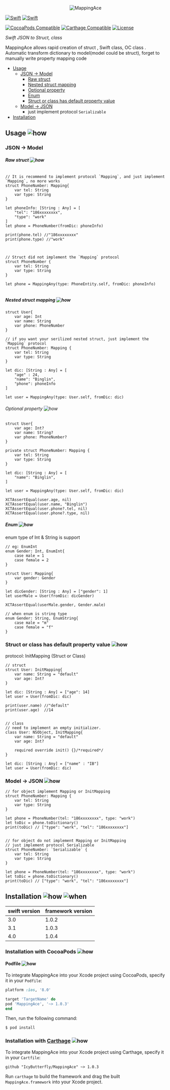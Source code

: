 
<p align="center" >
  <img src="https://github.com/IcyButterfly/MappingAce/blob/master/logo.png?raw=true" alt="MappingAce" title="MappingAce">
</p>


[![Swift](https://img.shields.io/badge/Swift-3.0+-orange.svg?style=flat)](https://swift.org)
[![Swift](https://img.shields.io/badge/Swift-4.0-orange.svg?style=flat)](https://swift.org)

[![CocoaPods Compatible](https://img.shields.io/cocoapods/v/MappingAce.svg)](https://img.shields.io/cocoapods/v/MappingAce.svg)
[![Carthage Compatible](https://img.shields.io/badge/Carthage-compatible-4BC51D.svg?style=flat)](https://github.com/Carthage/Carthage)
[![License](https://img.shields.io/badge/License-MIT-blue.svg?style=flat)](https://tldrlegal.com/license/mit-license)

*Swift JSON to Struct, class*

MappingAce allows rapid creation of struct , Swift class, OC class . Automatic transform dictionary to model(model could be struct), forget to manually write property mapping code


- [Usage](#usage)
	- [JSON -> Model](#json-model) 
		- [Raw struct ](#raw-struct)
		- [Nested struct mapping](#nested-struct-mapping)
		- [Optional property](#optional-property)
		- [Enum](#enum)
		- [Struct or class has default property value](#struct-or-class-has-default-property-value)
	- [Model -> JSON](#model-json)
		- just implement protocol `Serializable`
- [Installation](#installation)



## Usage ![how](https://cs.adelaide.edu.au/~christoph/badges/content-how-green.svg)

### JSON -> Model 

##### Raw struct ![how](https://cs.adelaide.edu.au/~christoph/badges/content-how-green.svg)

```

// It is recommend to implement protocol `Mapping`, and just implement `Mapping`, no more works
struct PhoneNumber: Mapping{
    var tel: String
    var type: String
}

let phoneInfo: [String : Any] = [
    "tel": "186xxxxxxxx",
    "type": "work"
]
let phone = PhoneNumber(fromDic: phoneInfo)

print(phone.tel) //"186xxxxxxxx"
print(phone.type) //"work"



// Struct did not implement the `Mapping` protocol
struct PhoneNumber {
    var tel: String
    var type: String
}

let phone = MappingAny(type: PhoneEntity.self, fromDic: phoneInfo)
    
```
##### Nested struct mapping ![how](https://cs.adelaide.edu.au/~christoph/badges/content-how-green.svg)

```
struct User{
    var age: Int
    var name: String
    var phone: PhoneNumber
}

// if you want your serilized nested struct, just implement the `Mapping` protocol
struct PhoneNumber: Mapping {
    var tel: String
    var type: String
}

let dic: [String : Any] = [
    "age" : 24,
    "name": "Binglin",
    "phone": phoneInfo
]

let user = MappingAny(type: User.self, fromDic: dic)
```

###### Optional property ![how](https://cs.adelaide.edu.au/~christoph/badges/content-how-green.svg)
```
struct User{
    var age: Int?
    var name: String?
    var phone: PhoneNumber?
}

private struct PhoneNumber: Mapping {
    var tel: String
    var type: String
}

let dic: [String : Any] = [
    "name": "Binglin",
]

let user = MappingAny(type: User.self, fromDic: dic)

XCTAssertEqual(user.age, nil)
XCTAssertEqual(user.name, "Binglin")
XCTAssertEqual(user.phone?.tel, nil)
XCTAssertEqual(user.phone?.type, nil)
```

##### Enum ![how](https://cs.adelaide.edu.au/~christoph/badges/content-how-green.svg)
enum  type of Int & String  is support
```
// eg: EnumInt
enum Gender: Int, EnumInt{
    case male = 1
    case female = 2
}

struct User: Mapping{
    var gender: Gender
}

let dicGender: [String : Any] = ["gender": 1]
let userMale = User(fromDic: dicGender)

XCTAssertEqual(userMale.gender, Gender.male)
```

```
// when enum is string type
enum Gender: String, EnumString{
    case male = "m"
    case female = "f"
}
```


### Struct or class has default property value    ![how](https://cs.adelaide.edu.au/~christoph/badges/content-how-green.svg)
protocol:  InitMapping (Struct or Class)

```
// struct
struct User: InitMapping{
    var name: String = "default"
    var age: Int?
}

let dic: [String : Any] = ["age": 14]
let user = User(fromDic: dic)

print(user.name) //"default"
print(user.age)  //14


// class
// need to implement an empty initializer.
class User: NSObject, InitMapping{
    var name: String = "default"
    var age: Int?

    required override init() {}/*required*/
}

let dic: [String : Any] = ["name" : "IB"]
let user = User(fromDic: dic)
```




### Model -> JSON ![how](https://cs.adelaide.edu.au/~christoph/badges/content-how-green.svg)


```
// for object implement Mapping or InitMapping
struct PhoneNumber: Mapping {
    var tel: String
    var type: String
}

let phone = PhoneNumber(tel: "186xxxxxxxx", type: "work")
let toDic = phone.toDictionary()
print(toDic) // ["type": "work", "tel": "186xxxxxxxx"]


// for object do not implement Mapping or InitMapping
// just implement protocol Serializable
struct PhoneNumber: `Serializable` {
    var tel: String
    var type: String
}

let phone = PhoneNumber(tel: "186xxxxxxxx", type: "work")
let toDic = phone.toDictionary()
print(toDic) // ["type": "work", "tel": "186xxxxxxxx"]
```




## Installation ![how](https://cs.adelaide.edu.au/~christoph/badges/content-how-green.svg) ![when](https://cs.adelaide.edu.au/~christoph/badges/content-when-yellowgreen.svg)

| swift version | framework version |
| - | - |
| 3.0 | 1.0.2 |
| 3.1 | 1.0.3 |
| 4.0 | 1.0.4 |


### Installation with CocoaPods ![how](https://cs.adelaide.edu.au/~christoph/badges/content-how-green.svg)

#### Podfile ![how](https://cs.adelaide.edu.au/~christoph/badges/content-how-green.svg)

To integrate MappingAce into your Xcode project using CocoaPods, specify it in your `Podfile`:


```ruby
platform :ios, '8.0'

target 'TargetName' do
pod 'MappingAce', '~> 1.0.3'
end
```


Then, run the following command:

```bash
$ pod install
```

### Installation with [Carthage](https://github.com/Carthage/Carthage) ![how](https://cs.adelaide.edu.au/~christoph/badges/content-how-green.svg)
To integrate MappingAce into your Xcode project using Carthage, specify it in your `Cartfile`:

```ogdl
github "IcyButterfly/MappingAce" ~> 1.0.3
```

Run `carthage` to build the framework and drag the built `MappingAce.framework` into your Xcode project.
